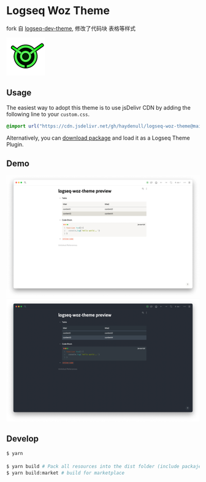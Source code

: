 # Logseq Woz Theme

fork 自 [logseq-dev-theme](https://github.com/pengx17/logseq-dev-theme), 修改了代码块 表格等样式

<img src="./logo.png" width="100" />

## Usage

The easiest way to adopt this theme is to use jsDelivr CDN by adding the following line to your `custom.css`.

```css
@import url("https://cdn.jsdelivr.net/gh/haydenull/logseq-woz-theme@main/dist/custom.css");
```

Alternatively, you can [download package](https://github.com/haydenull/logseq-woz-theme/releases) and load it as a Logseq Theme Plugin.

## Demo

![](./light.png)
![](./dark.png)

## Develop

```sh
$ yarn

$ yarn build # Pack all resources into the dist folder (include packaje.json) for manual install
$ yarn build:market # build for marketplace
```
